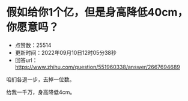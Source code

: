 # 假如给你1个亿，但是身高降低40cm，你愿意吗？
- 点赞数：25514
- 更新时间：2022年09月10日12时05分38秒
- 回答url：https://www.zhihu.com/question/551960338/answer/2667694689
<body>
 <p data-pid="D33U3xg_">咱们各退一步，去掉一位数。</p>
 <p data-pid="BgdhwQZ_">给我一千万，身高降低4cm。</p>
</body>